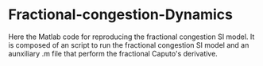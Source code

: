 # Fractional-congestion-Dynamics
Here the Matlab code for reproducing the fractional congestion SI model.
It is composed of an script to run the fractional congestion SI model and an aunxiliary .m file that perform the fractional Caputo's derivative.
